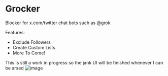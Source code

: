 # Grocker
Blocker for x.com/twitter chat bots such as @grok

Features:
- Exclude Followers
- Create Custom Lists
- More To Come!

This is still a work in progress so the jank UI will be finished whenever I can be arsed
![image](https://github.com/user-attachments/assets/bb0a5b45-e9a0-4b14-8bd1-c17ed6db32a1)
